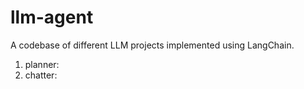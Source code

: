 # llm-agent

A codebase of different LLM projects implemented using LangChain.

1. planner:
2. chatter: 
